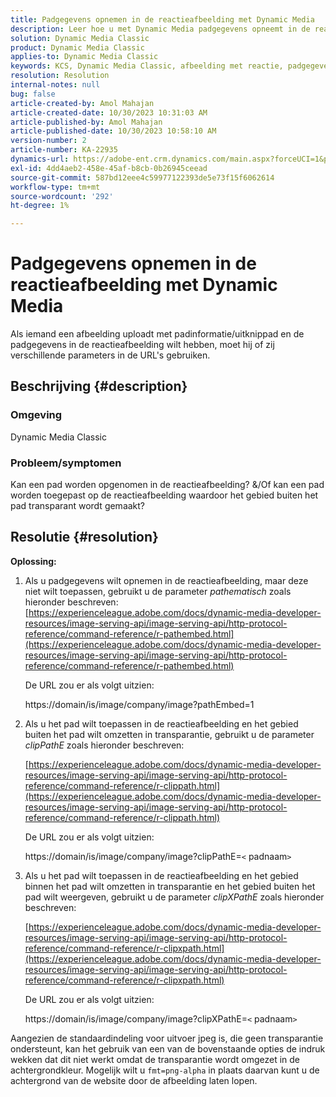 ```yaml
---
title: Padgegevens opnemen in de reactieafbeelding met Dynamic Media
description: Leer hoe u met Dynamic Media padgegevens opneemt in de reactieafbeelding. Gebruik verschillende parameters naar wens.
solution: Dynamic Media Classic
product: Dynamic Media Classic
applies-to: Dynamic Media Classic
keywords: KCS, Dynamic Media Classic, afbeelding met reactie, padgegevens, Pathembed, clipPathE
resolution: Resolution
internal-notes: null
bug: false
article-created-by: Amol Mahajan
article-created-date: 10/30/2023 10:31:03 AM
article-published-by: Amol Mahajan
article-published-date: 10/30/2023 10:58:10 AM
version-number: 2
article-number: KA-22935
dynamics-url: https://adobe-ent.crm.dynamics.com/main.aspx?forceUCI=1&pagetype=entityrecord&etn=knowledgearticle&id=bf3a8068-0f77-ee11-8179-6045bd006149
exl-id: 4dd4aeb2-458e-45af-b8cb-0b26945ceead
source-git-commit: 587bd12eee4c59977122393de5e73f15f6062614
workflow-type: tm+mt
source-wordcount: '292'
ht-degree: 1%

---
```


# Padgegevens opnemen in de reactieafbeelding met Dynamic Media


Als iemand een afbeelding uploadt met padinformatie/uitknippad en de padgegevens in de reactieafbeelding wilt hebben, moet hij of zij verschillende parameters in de URL&#39;s gebruiken.

## Beschrijving {#description}


### <b>Omgeving</b>

Dynamic Media Classic



### <b>Probleem/symptomen</b>

Kan een pad worden opgenomen in de reactieafbeelding?
&amp;/Of kan een pad worden toegepast op de reactieafbeelding waardoor het gebied buiten het pad transparant wordt gemaakt?


## Resolutie {#resolution}

<b>Oplossing:</b>
1. Als u padgegevens wilt opnemen in de reactieafbeelding, maar deze niet wilt toepassen, gebruikt u de parameter *pathematisch* zoals hieronder beschreven:
   [https://experienceleague.adobe.com/docs/dynamic-media-developer-resources/image-serving-api/image-serving-api/http-protocol-reference/command-reference/r-pathembed.html](https://experienceleague.adobe.com/docs/dynamic-media-developer-resources/image-serving-api/image-serving-api/http-protocol-reference/command-reference/r-pathembed.html)


   De URL zou er als volgt uitzien:

   https://domain/is/image/company/image?pathEmbed=1
2. Als u het pad wilt toepassen in de reactieafbeelding en het gebied buiten het pad wilt omzetten in transparantie, gebruikt u de parameter *clipPathE* zoals hieronder beschreven:

   [https://experienceleague.adobe.com/docs/dynamic-media-developer-resources/image-serving-api/image-serving-api/http-protocol-reference/command-reference/r-clippath.html](https://experienceleague.adobe.com/docs/dynamic-media-developer-resources/image-serving-api/image-serving-api/http-protocol-reference/command-reference/r-clippath.html)


   De URL zou er als volgt uitzien:


   https://domain/is/image/company/image?clipPathE=`<` padnaam`>`
3. Als u het pad wilt toepassen in de reactieafbeelding en het gebied binnen het pad wilt omzetten in transparantie en het gebied buiten het pad wilt weergeven, gebruikt u de parameter *clipXPathE* zoals hieronder beschreven:

   [https://experienceleague.adobe.com/docs/dynamic-media-developer-resources/image-serving-api/image-serving-api/http-protocol-reference/command-reference/r-clipxpath.html](https://experienceleague.adobe.com/docs/dynamic-media-developer-resources/image-serving-api/image-serving-api/http-protocol-reference/command-reference/r-clipxpath.html)


   De URL zou er als volgt uitzien:


   https://domain/is/image/company/image?clipXPathE=`<` padnaam`>`


Aangezien de standaardindeling voor uitvoer jpeg is, die geen transparantie ondersteunt, kan het gebruik van een van de bovenstaande opties de indruk wekken dat dit niet werkt omdat de transparantie wordt omgezet in de achtergrondkleur. Mogelijk wilt u `fmt=png-alpha` in plaats daarvan kunt u de achtergrond van de website door de afbeelding laten lopen.
